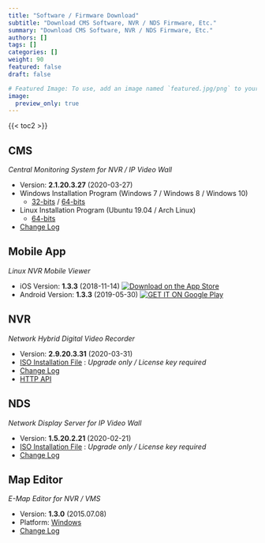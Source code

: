 ```yaml
---
title: "Software / Firmware Download"
subtitle: "Download CMS Software, NVR / NDS Firmware, Etc."
summary: "Download CMS Software, NVR / NDS Firmware, Etc."
authors: []
tags: []
categories: []
weight: 90
featured: false
draft: false

# Featured Image: To use, add an image named `featured.jpg/png` to your page's folder.
image:
  preview_only: true
---
```


{{< toc2 >}}

## CMS

*Central Monitoring System for NVR / IP Video Wall*

- Version: **2.1.20.3.27** (2020-03-27)
- Windows Installation Program (Windows 7 / Windows 8 / Windows 10)
  - [32-bits](http://data.emstone.com/cms/cms-2.1.20.3.27-win32-emstone.exe) / [64-bits](http://data.emstone.com/cms/cms-2.1.20.3.27-win64-emstone.exe)
- Linux Installation Program (Ubuntu 19.04 / Arch Linux)
  - [64-bits](http://data.emstone.com/cms/cms-2.1.20.3.27-linux-x86_64.tar.bz2)
- [Change Log](/docs/cms/changelog/cms21.html)

## Mobile App

*Linux NVR Mobile Viewer*

- iOS Version: **1.3.3** (2018-11-14)
  <a href="https://apps.apple.com/kr/app/linux-nvr-mobile-viewer/id561848768" target="_blank"><img src="/img/app-store-badge.png" alt="Download on the App Store" class="d-inline-block py-0 my-2"></a>
- Android Version: **1.3.3** (2019-05-30)
  <a href="https://play.google.com/store/apps/details?id=com.emstone.moview" target="_blank"><img src="/img/google-play-badge.png" alt="GET IT ON Google Play" class="d-inline-block py-0 my-2"></a>

## NVR

*Network Hybrid Digital Video Recorder*

- Version: **2.9.20.3.31** (2020-03-31)
- [ISO Installation File](http://data.emstone.com/dvr/nvr-2.9.20.3.31-emstone.iso) : *Upgrade only / License key required*
- [Change Log](/docs/dvr/changelog/nvr29.html)
- [HTTP API](/docs/dvr/http/)

## NDS

*Network Display Server for IP Video Wall*

- Version: **1.5.20.2.21** (2020-02-21)
- [ISO Installation File](http://data.emstone.com/nds/nds-1.5.20.2.21.iso)
   : *Upgrade only / License key required*
- [Change Log](/docs/emx/ChangeLog.html)

## Map Editor

*E-Map Editor for NVR / VMS*

- Version: **1.3.0** (2015.07.08)
- Platform: [Windows](http://data.emstone.com/vms/mapedit/vms-mapedit-1.3.0-win-ia32-20150708.zip)
- [Change Log](http://data.emstone.com/https://github.com/nvrsw/mapedit/blob/master/ChangeLog.md)
